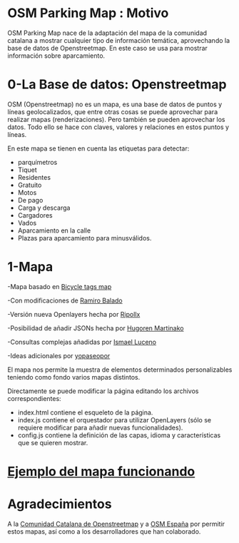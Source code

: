 # OSM Parking Map : Motivo
OSM Parking Map nace de la adaptación del mapa de la comunidad catalana a mostrar cualquier tipo de información temática, aprovechando la base de datos de Openstreetmap. En este caso se usa para mostrar información sobre aparcamiento.

# 0-La Base de datos: Openstreetmap
OSM (Openstreetmap) no es un mapa, es una base de datos de puntos y líneas geolocalizados, que entre otras cosas se puede aprovechar para realizar mapas (renderizaciones). Pero también se pueden aprovechar los datos. Todo ello se hace con claves, valores y relaciones en estos puntos y líneas.

En este mapa se tienen en cuenta las etiquetas para detectar:

*	parquímetros
* 	Tiquet
*	Residentes
*	Gratuito
*	Motos
*	De pago
*	Carga y descarga
*	Cargadores
*	Vados
*	Aparcamiento en la calle
*	Plazas para aparcamiento para minusválidos.

# 1-Mapa

-Mapa basado en [Bicycle tags map](https://wiki.openstreetmap.org/wiki/Bicycle_tags_map)

-Con modificaciones de [Ramiro Balado](https://github.com/Qjammer)

-Versión nueva Openlayers hecha por [Ripollx](https://github.com/Ripollx)

-Posibilidad de añadir JSONs hecha por [Hugoren Martinako ](https://github.com/Crashillo)

-Consultas complejas añadidas por [Ismael Luceno](https://github.com/ismaell)

-Ideas adicionales por [yopaseopor](https://github.com/yopaseopor)

El mapa nos permite la muestra de elementos determinados personalizables teniendo como fondo varios mapas distintos.

Directamente se puede modificar la página editando los archivos correspondientes:

* index.html contiene el esqueleto de la página.
* index.js contiene el orquestador para utilizar OpenLayers (sólo se requiere modificar para añadir nuevas funcionalidades).
* config.js contiene la definición de las capas, idioma y características que se quieren mostrar.

# [Ejemplo del mapa funcionando](https://osm-es.github.io/osmparkingmap)

# Agradecimientos

A la [Comunidad Catalana de Openstreetmap](https://t.me/osmcat) y a [OSM España](https://t.me/osmes) por permitir estos mapas, así como a los desarrolladores que han colaborado. 